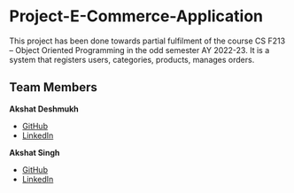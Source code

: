 # Project-E-Commerce-Application

This project has been done towards partial fulfilment of the course CS F213 – Object Oriented Programming in the odd semester AY 2022-23.
It is a system that registers users, categories, products, manages orders.

## Team Members

**Akshat Deshmukh** 
* [GitHub](https://github.com/akshatt-d)
* [LinkedIn](https://www.linkedin.com/in/akshat-deshmukh/)

**Akshat Singh** 
* [GitHub](https://github.com/akshatrksingh)
* [LinkedIn](https://www.linkedin.com/in/axatsngh/)
